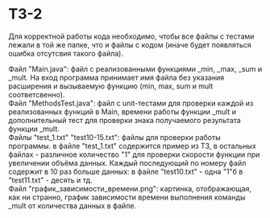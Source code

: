 # T3-2
Для корректной работы кода необходимо, чтобы все файлы с тестами лежали в той же папке, что и файлы с кодом (иначе будет появляться ошибка отсутсвия такого файла).  
  
Файл "Main.java": файл с реализованными функциями _min, _max, _sum и _mult. На вход программа принимает имя файла без указания расширения и вызываемую функцию (min, max, sum и mult соответсвенно).  
Файл "MethodsTest.java": файл с unit-тестами для проверки каждой из реализованных функций в Main, времени работы функции _mult и дополнительный тест для проверки знака получаемого результата функции _mult.  
Файлы "test_1.txt" "test10-15.txt": файлы для проверки работы программы. в файле "test_1.txt" содержится пример из ТЗ, в остальных файлах - различное количество "1" для проверки скорости функции при увеличении объёма данных. Каждый последующий по номеру файл содержит в 10 раз больше данных: в файле "test10.txt" - одна "1"б в "test11.txt" - десять и тд.  
Файл "график_зависимости_времени.png": картинка, отображающая, как ни странно, график зависимости времени выполнения команды _mult от количества данных в файле.
